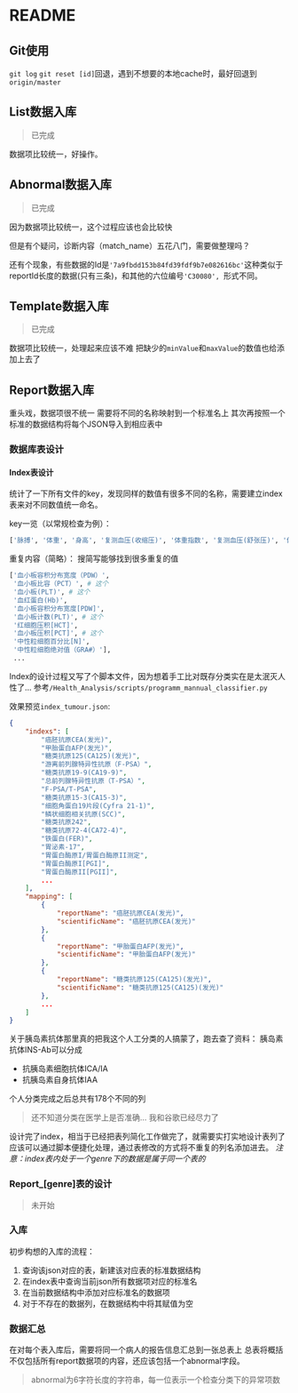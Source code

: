 # README

## Git使用

`git log`
`git reset [id]`回退，遇到不想要的本地cache时，最好回退到`origin/master`

## List数据入库

> 已完成

数据项比较统一，好操作。

## Abnormal数据入库

> 已完成

因为数据项比较统一，这个过程应该也会比较快

但是有个疑问，诊断内容（match_name）五花八门，需要做整理吗？

还有个现象，有些数据的Id是`'7a9fbdd153b84fd39fdf9b7e082616bc'`这种类似于reportId长度的数据(只有三条)，和其他的六位编号`'C30080', `形式不同。

## Template数据入库

> 已完成

数据项比较统一，处理起来应该不难
把缺少的`minValue`和`maxValue`的数值也给添加上去了

## Report数据入库
重头戏，数据项很不统一
需要将不同的名称映射到一个标准名上
其次再按照一个标准的数据结构将每个JSON导入到相应表中

### 数据库表设计

#### Index表设计

统计了一下所有文件的key，发现同样的数值有很多不同的名称，需要建立index表来对不同数值统一命名。

key一览（以常规检查为例）：
```bash
['脉搏', '体重', '身高', '复测血压(收缩压)', '体重指数', '复测血压(舒张压)', '体检血压(收缩压)', '体检血压(舒张压)', 'reportId', 'clientId', '舒张压', '收缩压', '复测血压2(舒张压)', '复测血压2(收缩压)', '腰围(男)', '臀围', '臀围(男)', '腰臀比'...]
```

重复内容（简略）：
搜简写能够找到很多重复的值
```bash
['血小板容积分布宽度（PDW）',
 '血小板比容（PCT）', # 这个
 '血小板(PLT)', # 这个
 '血红蛋白(Hb)',
 '血小板容积分布宽度[PDW]',
 '血小板计数(PLT)', # 这个
 '红细胞压积[HCT]',
 '血小板压积[PCT]', # 这个
 '中性粒细胞百分比[N]',
 '中性粒细胞绝对值（GRA#）'],
 ...
```

Index的设计过程又写了个脚本文件，因为想着手工比对既存分类实在是太泯灭人性了...
参考`/Health_Analysis/scripts/programm_mannual_classifier.py`

效果预览`index_tumour.json`:
```JSON
{
    "indexs": [
        "癌胚抗原CEA(发光)",
        "甲胎蛋白AFP(发光)",
        "糖类抗原125(CA125)(发光)",
        "游离前列腺特异性抗原（F-PSA）",
        "糖类抗原19-9(CA19-9)",
        "总前列腺特异性抗原（T-PSA）",
        "F-PSA/T-PSA",
        "糖类抗原15-3(CA15-3)",
        "细胞角蛋白19片段(Cyfra 21-1)",
        "鳞状细胞相关抗原(SCC)",
        "糖类抗原242",
        "糖类抗原72-4(CA72-4)",
        "铁蛋白(FER)",
        "胃泌素-17",
        "胃蛋白酶原I/胃蛋白酶原II测定",
        "胃蛋白酶原I[PGI]",
        "胃蛋白酶原II[PGII]",
        ...
    ],
    "mapping": [
        {
            "reportName": "癌胚抗原CEA(发光)",
            "scientificName": "癌胚抗原CEA(发光)"
        },
        {
            "reportName": "甲胎蛋白AFP(发光)",
            "scientificName": "甲胎蛋白AFP(发光)"
        },
        {
            "reportName": "糖类抗原125(CA125)(发光)",
            "scientificName": "糖类抗原125(CA125)(发光)"
        },
        ...
    ]
}
```

关于胰岛素抗体那里真的把我这个人工分类的人搞蒙了，跑去查了资料：
胰岛素抗体INS-Ab可以分成
- 抗胰岛素细胞抗体ICA/IA
- 抗胰岛素自身抗体IAA

个人分类完成之后总共有178个不同的列
> 还不知道分类在医学上是否准确...
> 我和谷歌已经尽力了

设计完了index，相当于已经把表列简化工作做完了，就需要实打实地设计表列了
应该可以通过脚本便捷化处理，通过表修改的方式将不重复的列名添加进去。
*注意：index表内处于一个genre下的数据是属于同一个表的*

### Report_[genre]表的设计

> 未开始

### 入库

初步构想的入库的流程：
1. 查询该json对应的表，新建该对应表的标准数据结构
2. 在index表中查询当前json所有数据项对应的标准名
3. 在当前数据结构中添加对应标准名的数据项
4. 对于不存在的数据列，在数据结构中将其赋值为空

### 数据汇总

在对每个表入库后，需要将同一个病人的报告信息汇总到一张总表上
总表将概括不仅包括所有report数据项的内容，还应该包括一个abnormal字段。
> abnormal为6字符长度的字符串，每一位表示一个检查分类下的异常项数
